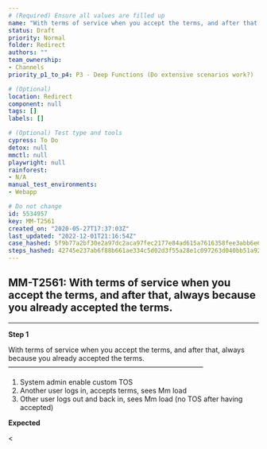 ```yaml
---
# (Required) Ensure all values are filled up
name: "With terms of service when you accept the terms, and after that, always because you already accepted the terms."
status: Draft
priority: Normal
folder: Redirect
authors: ""
team_ownership: 
- Channels
priority_p1_to_p4: P3 - Deep Functions (Do extensive scenarios work?)

# (Optional)
location: Redirect
component: null
tags: []
labels: []

# (Optional) Test type and tools
cypress: To Do
detox: null
mmctl: null
playwright: null
rainforest: 
- N/A
manual_test_environments: 
- Webapp

# Do not change
id: 5534957
key: MM-T2561
created_on: "2020-05-27T17:37:03Z"
last_updated: "2022-12-01T21:16:54Z"
case_hashed: 5f9b77a2bf30e2a97dc2aca97fec2177e84ad615a7616358fee3abb6e679b5aa1bf63f21a0c8912b08f5afb7aae4af44
steps_hashed: 42745e237ab6f88b661ae334c5d02d3f55a28e1c097263d040bb51a9291fd142278b6974d35604e9b66604cf927a3b0e
---
```


<!-- (Auto-generated) Based on frontmatter's "key" and "name" -->

## MM-T2561: With terms of service when you accept the terms, and after that, always because you already accepted the terms.

---

**Step 1**

With terms of service when you accept the terms, and after that, always because you already accepted the terms.\
————————————————————————————

1. System admin enable custom TOS
2. Another user logs in, accepts terms, sees Mm load
3. Other user logs out and back in, sees Mm load (no TOS after having accepted)

**Expected**

<
